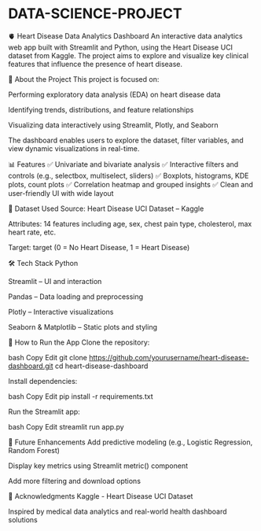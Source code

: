 # DATA-SCIENCE-PROJECT

🫀 Heart Disease Data Analytics Dashboard
An interactive data analytics web app built with Streamlit and Python, using the Heart Disease UCI dataset from Kaggle. The project aims to explore and visualize key clinical features that influence the presence of heart disease.

📌 About the Project
This project is focused on:

Performing exploratory data analysis (EDA) on heart disease data

Identifying trends, distributions, and feature relationships

Visualizing data interactively using Streamlit, Plotly, and Seaborn

The dashboard enables users to explore the dataset, filter variables, and view dynamic visualizations in real-time.

📊 Features
✅ Univariate and bivariate analysis
✅ Interactive filters and controls (e.g., selectbox, multiselect, sliders)
✅ Boxplots, histograms, KDE plots, count plots
✅ Correlation heatmap and grouped insights
✅ Clean and user-friendly UI with wide layout

📁 Dataset Used
Source: Heart Disease UCI Dataset – Kaggle

Attributes: 14 features including age, sex, chest pain type, cholesterol, max heart rate, etc.

Target: target (0 = No Heart Disease, 1 = Heart Disease)

🛠️ Tech Stack
Python

Streamlit – UI and interaction

Pandas – Data loading and preprocessing

Plotly – Interactive visualizations

Seaborn & Matplotlib – Static plots and styling

🚀 How to Run the App
Clone the repository:

bash
Copy
Edit
git clone https://github.com/yourusername/heart-disease-dashboard.git
cd heart-disease-dashboard

Install dependencies:

bash
Copy
Edit
pip install -r requirements.txt

Run the Streamlit app:

bash
Copy
Edit
streamlit run app.py

📌 Future Enhancements
Add predictive modeling (e.g., Logistic Regression, Random Forest)

Display key metrics using Streamlit metric() component

Add more filtering and download options

🙏 Acknowledgments
Kaggle - Heart Disease UCI Dataset

Inspired by medical data analytics and real-world health dashboard solutions
